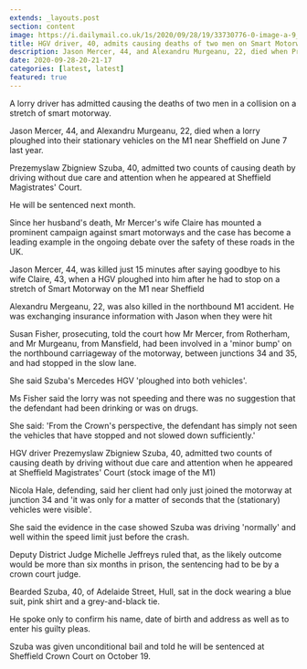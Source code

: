 ```yaml
---
extends: _layouts.post
section: content
image: https://i.dailymail.co.uk/1s/2020/09/28/19/33730776-0-image-a-9_1601316498691.jpg 
title: HGV driver, 40, admits causing deaths of two men on Smart Motorway section of the M1 
description: Jason Mercer, 44, and Alexandru Murgeanu, 22, died when Prezemyslaw Zbigniew Szubas lorry ploughed into their stationary vehicles on the M1 near Sheffield on June 7 last year. 
date: 2020-09-28-20-21-17 
categories: [latest, latest] 
featured: true 
--- 
```

A lorry driver has admitted causing the deaths of two men in a collision on a stretch of smart motorway.

Jason Mercer, 44, and Alexandru Murgeanu, 22, died when a lorry ploughed into their stationary vehicles on the M1 near Sheffield on June 7 last year.

Prezemyslaw Zbigniew Szuba, 40, admitted two counts of causing death by driving without due care and attention when he appeared at Sheffield Magistrates' Court.

He will be sentenced next month.

Since her husband's death, Mr Mercer's wife Claire has mounted a prominent campaign against smart motorways and the case has become a leading example in the ongoing debate over the safety of these roads in the UK.

Jason Mercer, 44, was killed just 15 minutes after saying goodbye to his wife Claire, 43, when a HGV ploughed into him after he had to stop on a stretch of Smart Motorway on the M1 near Sheffield

Alexandru Mergeanu, 22, was also killed in the northbound M1 accident. He was exchanging insurance information with Jason when they were hit

Susan Fisher, prosecuting, told the court how Mr Mercer, from Rotherham, and Mr Murgeanu, from Mansfield, had been involved in a 'minor bump' on the northbound carriageway of the motorway, between junctions 34 and 35, and had stopped in the slow lane.

She said Szuba's Mercedes HGV 'ploughed into both vehicles'.

Ms Fisher said the lorry was not speeding and there was no suggestion that the defendant had been drinking or was on drugs.

She said: 'From the Crown's perspective, the defendant has simply not seen the vehicles that have stopped and not slowed down sufficiently.'

HGV driver Prezemyslaw Zbigniew Szuba, 40, admitted two counts of causing death by driving without due care and attention when he appeared at Sheffield Magistrates' Court (stock image of the M1)

Nicola Hale, defending, said her client had only just joined the motorway at junction 34 and 'it was only for a matter of seconds that the (stationary) vehicles were visible'.

She said the evidence in the case showed Szuba was driving 'normally' and well within the speed limit just before the crash.

Deputy District Judge Michelle Jeffreys ruled that, as the likely outcome would be more than six months in prison, the sentencing had to be by a crown court judge.

Bearded Szuba, 40, of Adelaide Street, Hull, sat in the dock wearing a blue suit, pink shirt and a grey-and-black tie.

He spoke only to confirm his name, date of birth and address as well as to enter his guilty pleas.

Szuba was given unconditional bail and told he will be sentenced at Sheffield Crown Court on October 19.

